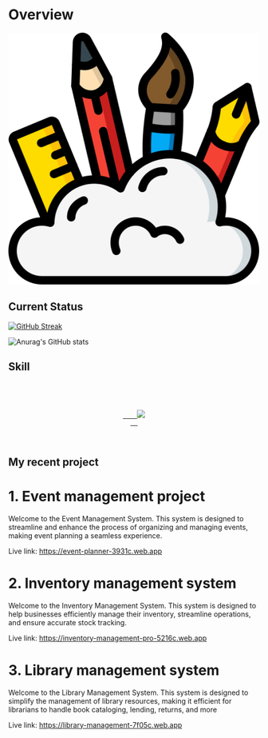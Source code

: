 # Overview

![The San Juan Mountains are beautiful!](/images/art-color.png "San Juan Mountains")

## Current Status

[![GitHub Streak](https://github-readme-streak-stats.herokuapp.com?user=MaLiHa1321&theme=dark&hide_border=true)](https://git.io/streak-stats)


![Anurag's GitHub stats](https://github-readme-stats.vercel.app/api?username=MaLiHa1321&theme=dark&show_icons=true)

## Skill
<code>
<p align="center">
  <a href="https://skillicons.dev">
    <img src="https://skillicons.dev/icons?i=git,html,css,react,js,nodejs,c" />
  </a>
</p>
</code>


## My recent project
# 1. Event management project

Welcome to the Event Management System. This system is designed to streamline and enhance the process of organizing and managing events, making event planning a seamless experience.

Live link: https://event-planner-3931c.web.app

# 2. Inventory management system

Welcome to the Inventory Management System. This system is designed to help businesses efficiently manage their inventory, streamline operations, and ensure accurate stock tracking.

Live link: https://inventory-management-pro-5216c.web.app

# 3. Library management system

Welcome to the Library Management System. This system is designed to simplify the management of library resources, making it efficient for librarians to handle book cataloging, lending, returns, and more

Live link: https://library-management-7f05c.web.app


